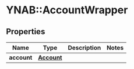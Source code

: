 # YNAB::AccountWrapper

## Properties
Name | Type | Description | Notes
------------ | ------------- | ------------- | -------------
**account** | [**Account**](Account.md) |  | 


